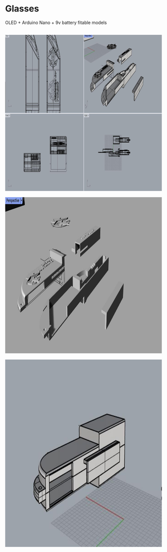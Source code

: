 # Glasses

OLED + Arduino Nano + 9v battery fitable models

<br/>


<img src="/a839ada82f74bde9956c8398ea40e59.jpg" alt="Alt text" title="Optional title"  height="500" width="800">

<br/>

<br/>


<img src="/c113a81cb473d0589e9d4e218cd2cd0.jpg" alt="Alt text" title="Optional title"  height="500" width="800">

<br/>

<br/>


<img src="/df6ac37680a1414624e90cd00aab87b.jpg" alt="Alt text" title="Optional title"  height="600" width="800">

<br/>
